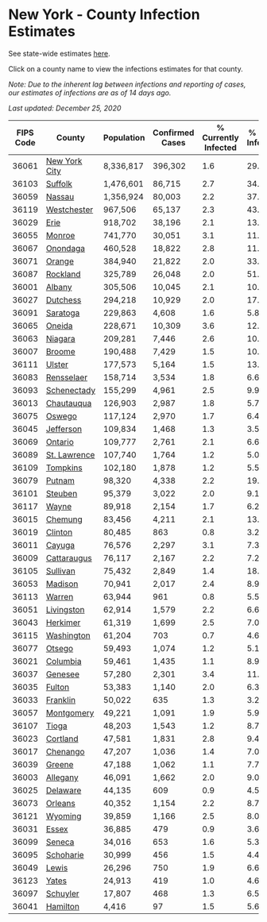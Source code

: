 # New York - County Infection Estimates

See state-wide estimates [here](/infections/us-ny).

Click on a county name to view the infections estimates for that county.

*Note: Due to the inherent lag between infections and reporting of cases, our estimates of infections are as of 14 days ago.*

*Last updated: December 25, 2020*

|   FIPS Code |                         County |   Population |   Confirmed Cases |   % Currently Infected |   % Total Infected |
|-------------|--------------------------------|--------------|-------------------|------------------------|--------------------|
|       36061 | [New York City](new-york-city) |    8,336,817 |           396,302 |                    1.6 |               29.3 |
|       36103 |             [Suffolk](suffolk) |    1,476,601 |            86,715 |                    2.7 |               34.1 |
|       36059 |               [Nassau](nassau) |    1,356,924 |            80,003 |                    2.2 |               37.5 |
|       36119 |     [Westchester](westchester) |      967,506 |            65,137 |                    2.3 |               43.3 |
|       36029 |                   [Erie](erie) |      918,702 |            38,196 |                    2.1 |               13.2 |
|       36055 |               [Monroe](monroe) |      741,770 |            30,051 |                    3.1 |               11.3 |
|       36067 |           [Onondaga](onondaga) |      460,528 |            18,822 |                    2.8 |               11.5 |
|       36071 |               [Orange](orange) |      384,940 |            21,822 |                    2.0 |               33.1 |
|       36087 |           [Rockland](rockland) |      325,789 |            26,048 |                    2.0 |               51.0 |
|       36001 |               [Albany](albany) |      305,506 |            10,045 |                    2.1 |               10.8 |
|       36027 |           [Dutchess](dutchess) |      294,218 |            10,929 |                    2.0 |               17.7 |
|       36091 |           [Saratoga](saratoga) |      229,863 |             4,608 |                    1.6 |                5.8 |
|       36065 |               [Oneida](oneida) |      228,671 |            10,309 |                    3.6 |               12.2 |
|       36063 |             [Niagara](niagara) |      209,281 |             7,446 |                    2.6 |               10.3 |
|       36007 |               [Broome](broome) |      190,488 |             7,429 |                    1.5 |               10.5 |
|       36111 |               [Ulster](ulster) |      177,573 |             5,164 |                    1.5 |               13.0 |
|       36083 |       [Rensselaer](rensselaer) |      158,714 |             3,534 |                    1.8 |                6.6 |
|       36093 |     [Schenectady](schenectady) |      155,299 |             4,961 |                    2.5 |                9.9 |
|       36013 |       [Chautauqua](chautauqua) |      126,903 |             2,987 |                    1.8 |                5.7 |
|       36075 |               [Oswego](oswego) |      117,124 |             2,970 |                    1.7 |                6.4 |
|       36045 |         [Jefferson](jefferson) |      109,834 |             1,468 |                    1.3 |                3.5 |
|       36069 |             [Ontario](ontario) |      109,777 |             2,761 |                    2.1 |                6.6 |
|       36089 |   [St. Lawrence](st.-lawrence) |      107,740 |             1,764 |                    1.2 |                5.0 |
|       36109 |           [Tompkins](tompkins) |      102,180 |             1,878 |                    1.2 |                5.5 |
|       36079 |               [Putnam](putnam) |       98,320 |             4,338 |                    2.2 |               19.0 |
|       36101 |             [Steuben](steuben) |       95,379 |             3,022 |                    2.0 |                9.1 |
|       36117 |                 [Wayne](wayne) |       89,918 |             2,154 |                    1.7 |                6.2 |
|       36015 |             [Chemung](chemung) |       83,456 |             4,211 |                    2.1 |               13.0 |
|       36019 |             [Clinton](clinton) |       80,485 |               863 |                    0.8 |                3.2 |
|       36011 |               [Cayuga](cayuga) |       76,576 |             2,297 |                    3.1 |                7.3 |
|       36009 |     [Cattaraugus](cattaraugus) |       76,117 |             2,167 |                    2.2 |                7.2 |
|       36105 |           [Sullivan](sullivan) |       75,432 |             2,849 |                    1.4 |               18.8 |
|       36053 |             [Madison](madison) |       70,941 |             2,017 |                    2.4 |                8.9 |
|       36113 |               [Warren](warren) |       63,944 |               961 |                    0.8 |                5.5 |
|       36051 |       [Livingston](livingston) |       62,914 |             1,579 |                    2.2 |                6.6 |
|       36043 |           [Herkimer](herkimer) |       61,319 |             1,699 |                    2.5 |                7.0 |
|       36115 |       [Washington](washington) |       61,204 |               703 |                    0.7 |                4.6 |
|       36077 |               [Otsego](otsego) |       59,493 |             1,074 |                    1.2 |                5.1 |
|       36021 |           [Columbia](columbia) |       59,461 |             1,435 |                    1.1 |                8.9 |
|       36037 |             [Genesee](genesee) |       57,280 |             2,301 |                    3.4 |               11.0 |
|       36035 |               [Fulton](fulton) |       53,383 |             1,140 |                    2.0 |                6.3 |
|       36033 |           [Franklin](franklin) |       50,022 |               635 |                    1.3 |                3.2 |
|       36057 |       [Montgomery](montgomery) |       49,221 |             1,091 |                    1.9 |                5.9 |
|       36107 |                 [Tioga](tioga) |       48,203 |             1,543 |                    1.2 |                8.7 |
|       36023 |           [Cortland](cortland) |       47,581 |             1,831 |                    2.8 |                9.4 |
|       36017 |           [Chenango](chenango) |       47,207 |             1,036 |                    1.4 |                7.0 |
|       36039 |               [Greene](greene) |       47,188 |             1,062 |                    1.1 |                7.7 |
|       36003 |           [Allegany](allegany) |       46,091 |             1,662 |                    2.0 |                9.0 |
|       36025 |           [Delaware](delaware) |       44,135 |               609 |                    0.9 |                4.5 |
|       36073 |             [Orleans](orleans) |       40,352 |             1,154 |                    2.2 |                8.7 |
|       36121 |             [Wyoming](wyoming) |       39,859 |             1,166 |                    2.5 |                8.0 |
|       36031 |                 [Essex](essex) |       36,885 |               479 |                    0.9 |                3.6 |
|       36099 |               [Seneca](seneca) |       34,016 |               653 |                    1.6 |                5.3 |
|       36095 |         [Schoharie](schoharie) |       30,999 |               456 |                    1.5 |                4.4 |
|       36049 |                 [Lewis](lewis) |       26,296 |               750 |                    1.9 |                6.6 |
|       36123 |                 [Yates](yates) |       24,913 |               419 |                    1.0 |                4.6 |
|       36097 |           [Schuyler](schuyler) |       17,807 |               468 |                    1.3 |                6.5 |
|       36041 |           [Hamilton](hamilton) |        4,416 |                97 |                    1.5 |                5.6 |